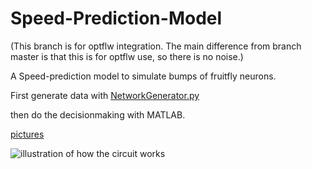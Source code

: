# Speed-Prediction-Model

(This branch is for optflw integration. The main difference from branch master is that this is for optflw use, so there is no noise.)

A Speed-prediction model to simulate bumps of fruitfly neurons.

First generate data with [NetworkGenerator.py](Speed-Prediction-Model/NetworkGenerator.py)

then do the decisionmaking with MATLAB.

[pictures](https://drive.google.com/drive/folders/1beBd_oAr4M-cPy_Qf72v-HIoiXi2XLN3?usp=sharing)

![illustration of how the circuit works](https://i.imgur.com/vJFjrNe.png)

